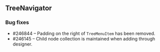 ## TreeNavigator

### Bug fixes
* \#246844 – Padding on the right of `TreeMenuItem` has been removed.
* \#246145 – Child node collection is maintained when adding through designer.
